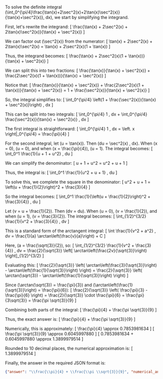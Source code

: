 To solve the definite integral \(\int_0^{\pi/4}\frac{\tan(x)+2\sec^2(x)+2\tan(x)\sec^2(x)}{\tan(x)+\sec^2(x)}\, dx\), we start by simplifying the integrand.

First, let's rewrite the integrand:
\[
\frac{\tan(x) + 2\sec^2(x) + 2\tan(x)\sec^2(x)}{\tan(x) + \sec^2(x)}
\]

We can factor out \(\sec^2(x)\) from the numerator:
\[
\tan(x) + 2\sec^2(x) + 2\tan(x)\sec^2(x) = \tan(x) + 2\sec^2(x)(1 + \tan(x))
\]

Thus, the integrand becomes:
\[
\frac{\tan(x) + 2\sec^2(x)(1 + \tan(x))}{\tan(x) + \sec^2(x)}
\]

We can split this into two fractions:
\[
\frac{\tan(x)}{\tan(x) + \sec^2(x)} + \frac{2\sec^2(x)(1 + \tan(x))}{\tan(x) + \sec^2(x)}
\]

Notice that:
\[
\frac{\tan(x)}{\tan(x) + \sec^2(x)} + \frac{2\sec^2(x)(1 + \tan(x))}{\tan(x) + \sec^2(x)} = 1 + \frac{\sec^2(x)}{\tan(x) + \sec^2(x)}
\]

So, the integral simplifies to:
\[
\int_0^{\pi/4} \left(1 + \frac{\sec^2(x)}{\tan(x) + \sec^2(x)}\right) \, dx
\]

This can be split into two integrals:
\[
\int_0^{\pi/4} 1 \, dx + \int_0^{\pi/4} \frac{\sec^2(x)}{\tan(x) + \sec^2(x)} \, dx
\]

The first integral is straightforward:
\[
\int_0^{\pi/4} 1 \, dx = \left. x \right|_0^{\pi/4} = \frac{\pi}{4}
\]

For the second integral, let \(u = \tan(x)\). Then \(du = \sec^2(x) \, dx\). When \(x = 0\), \(u = 0\), and when \(x = \frac{\pi}{4}\), \(u = 1\). The integral becomes:
\[
\int_0^1 \frac{1}{u + 1 + u^2} \, du
\]

We can simplify the denominator:
\[
u + 1 + u^2 = u^2 + u + 1
\]

Thus, the integral is:
\[
\int_0^1 \frac{1}{u^2 + u + 1} \, du
\]

To solve this, we complete the square in the denominator:
\[
u^2 + u + 1 = \left(u + \frac{1}{2}\right)^2 + \frac{3}{4}
\]

So the integral becomes:
\[
\int_0^1 \frac{1}{\left(u + \frac{1}{2}\right)^2 + \frac{3}{4}} \, du
\]

Let \(v = u + \frac{1}{2}\). Then \(dv = du\). When \(u = 0\), \(v = \frac{1}{2}\), and when \(u = 1\), \(v = \frac{3}{2}\). The integral becomes:
\[
\int_{1/2}^{3/2} \frac{1}{v^2 + \frac{3}{4}} \, dv
\]

This is a standard form of the arctangent integral:
\[
\int \frac{1}{v^2 + a^2} \, dv = \frac{1}{a} \arctan\left(\frac{v}{a}\right) + C
\]

Here, \(a = \frac{\sqrt{3}}{2}\), so:
\[
\int_{1/2}^{3/2} \frac{1}{v^2 + \frac{3}{4}} \, dv = \frac{2}{\sqrt{3}} \left[ \arctan\left(\frac{2v}{\sqrt{3}}\right) \right]_{1/2}^{3/2}
\]

Evaluating this:
\[
\frac{2}{\sqrt{3}} \left( \arctan\left(\frac{3}{\sqrt{3}}\right) - \arctan\left(\frac{1}{\sqrt{3}}\right) \right) = \frac{2}{\sqrt{3}} \left( \arctan(\sqrt{3}) - \arctan\left(\frac{1}{\sqrt{3}}\right) \right)
\]

Since \(\arctan(\sqrt{3}) = \frac{\pi}{3}\) and \(\arctan\left(\frac{1}{\sqrt{3}}\right) = \frac{\pi}{6}\):
\[
\frac{2}{\sqrt{3}} \left( \frac{\pi}{3} - \frac{\pi}{6} \right) = \frac{2}{\sqrt{3}} \cdot \frac{\pi}{6} = \frac{\pi}{3\sqrt{3}} = \frac{\pi \sqrt{3}}{9}
\]

Combining both parts of the integral:
\[
\frac{\pi}{4} + \frac{\pi \sqrt{3}}{9}
\]

Thus, the exact answer is:
\[
\frac{\pi}{4} + \frac{\pi \sqrt{3}}{9}
\]

Numerically, this is approximately:
\[
\frac{\pi}{4} \approx 0.7853981634
\]
\[
\frac{\pi \sqrt{3}}{9} \approx 0.6045997880
\]
\[
0.7853981634 + 0.6045997880 \approx 1.3899979514
\]

Rounded to 10 decimal places, the numerical approximation is:
\[
1.3899979514
\]

Finally, the answer in the required JSON format is:
```json
{"answer": "\\frac{\\pi}{4} + \\frac{\\pi \\sqrt{3}}{9}", "numerical_answer": "1.3899979514"}
```
